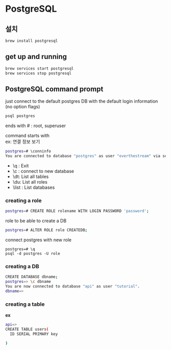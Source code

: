 # PostgreSQL

## 설치

```sh
brew install postgresql
```

## get up and running

```sh
brew services start postgresql
brew services stop postgresql
```

## PostgreSQL command prompt

just connect to the default postgres DB with the default login information (no option flags)

```sh
psql postgres
```

ends with # : root, superuser

command starts with \
ex: 연결 정보 보기

```sh
postgres=# \conninfo
You are connected to database "postgres" as user "overthestream" via socket in "/tmp" at port "5432".
```

- \q : Exit
- \c : connect to new database
- \dt: List all tables
- \du: List all roles
- \list : List databases

### creating a role

```sh
postgres=# CREATE ROLE rolename WITH LOGIN PASSWORD 'password';
```

role to be able to create a DB

```sh
postgres=# ALTER ROLE role CREATEDB;
```

connect postgres with new role

```
postgres=# \q
psql -d postgres -U role
```

### creating a DB

```sh
CREATE DATABASE dbname;
postgres=> \c dbname
You are now connected to database "api" as user "tutorial".
dbname=>
```

### creating a table

**ex**
```sh
api=>
CREATE TABLE users(
  ID SERIAL PRIMARY key 

)
```